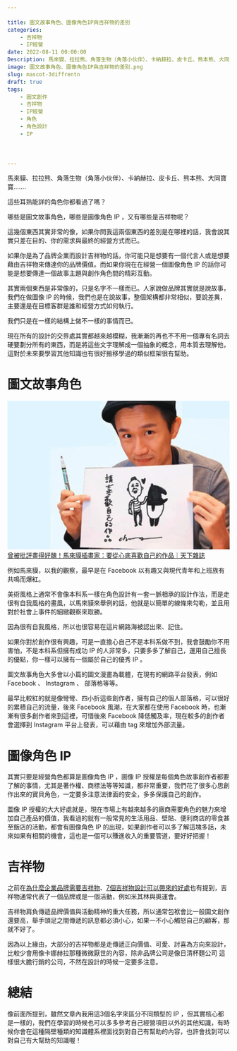 ```yaml
---

title: 圖文故事角色、圖像角色IP與吉祥物的差別
categories:
    - 吉祥物
    - IP經營
date: 2022-08-11 00:00:00
Description: 馬來貘、拉拉熊、角落生物（角落小伙伴）、卡納赫拉、皮卡丘、熊本熊、大同寶寶…….這些耳熟能詳的角色你都看過了嗎？哪些是圖文故事角色，哪些是圖像角色 IP ，又有哪些是吉祥物呢？
image: 圖文故事角色、圖像角色IP與吉祥物的差別.png
slug: mascot-3diffrentn
draft: true
tags:
    - 圖文創作
    - 吉祥物
    - IP經營
    - 角色
    - 角色設計
    - IP



---
```


馬來貘、拉拉熊、角落生物（角落小伙伴）、卡納赫拉、皮卡丘、熊本熊、大同寶寶…….

這些耳熟能詳的角色你都看過了嗎？

哪些是圖文故事角色，哪些是圖像角色 IP ，又有哪些是吉祥物呢？

這幾個東西其實非常的像，如果你問我這兩個東西的差別是在哪裡的話，我會說其實只差在目的、你的需求與最終的經營方式而已。

如果你是為了品牌企業而設計吉祥物的話，你可能只是想要有一個代言人或是想要藉由吉祥物來傳達你的品牌價值。而如果你現在在經營一個圖像角色 IP 的話你可能是想要傳達一個故事主題與創作角色間的精彩互動。

其實兩個東西是非常像的，只是名字不一樣而已。人家說做品牌其實就是說故事，我們在做圖像 IP 的時候，我們也是在說故事，整個架構都非常相似，要說差異，主要還是在目標客群是誰和經營方式如何執行。

我們只是在一樣的結構上做不一樣的事情而已。

現在所有的設計的交界處其實都越來越模糊，我漸漸的再也不不用一個專有名詞去硬要劃分所有的東西，而是將這些文字理解成一個抽象的概念，用本質去理解他，這對於未來要學習其他知識也有很好搬移學過的類似框架很有幫助。

# 圖文故事角色
![image](cw-image-resizer.cwg.png)
[曾被批評畫得好醜！馬來貘插畫家：要從心底喜歡自己的作品｜天下雜誌](https://www.cw.com.tw/article/5118319?template=fashion)

例如馬來貘，以我的觀察，最早是在 Facebook 以有趣又與現代青年和上班族有共鳴而爆紅。

美術風格上通常不會像本科系一樣在角色設計有一套一脈相承的設計作法，而是走很有自我風格的畫風，以馬來貘來舉例的話，他就是以簡單的線條來勾勒，並且用對於社會上事件的細緻觀察來取勝。

因為很有自我風格，所以也很容易在這片網路海被認出來、記住。

如果你對於創作很有興趣，可是一直擔心自己不是本科系做不到，我會鼓勵你不用害怕，不是本科系但擁有成功 IP 的人非常多，只要多多了解自己，運用自己擅長的優點，你一樣可以擁有一個屬於自己的優秀 IP 。

圖文故事角色大多會以小篇的圖文漫畫為載體，在現有的網路平台發表，例如 Facebook 、 Instagram 、 部落格等等。

最早比較紅的就是像彎彎、四小折這些創作者，擁有自己的個人部落格，可以很好的累積自己的流量，後來 Facebook 風潮，在大家都在使用 Facebook 時，也漸漸有很多創作者來到這裡，可惜後來 Facebook 降低觸及率，現在較多的創作者會選擇到 Instagram 平台上發表，可以藉由 tag 來增加外部流量。

# 圖像角色 IP
其實只要是經營角色都算是圖像角色 IP ，圖像 IP 授權是每個角色故事創作者都要了解的事情，尤其是著作權、商標法等等知識，都非常重要，我們花了很多心思創作出來的寶貝角色，一定要多注意法律面的安全，多多保護自己的創作。

圖像 IP 授權的大大好處就是，現在市場上有越來越多的廠商需要角色的魅力來增加自己產品的價值，我看過的就有一般常見的生活用品、壁貼、便利商店的零食甚至飯店的活動，都會有圖像角色 IP 的出現，如果創作者可以多了解這塊多話，未來如果有相關的機會，這也是一個可以賺進收入的重要管道，要好好把握！

# 吉祥物
之前在[為什麼企業品牌需要吉祥物](https://peckystudios.com/p/whybrandingneedcharacter/)、[7個吉祥物設計可以帶來的好處](https://peckystudios.com/p/7mascotdesigngoodpoint/)也有提到，吉祥物通常代表了一個品牌或是一個活動，例如米其林與奧運會。

吉祥物肩負傳遞品牌價值與活動精神的重大任務，所以通常包袱會比一般圖文創作還要高，舉手頭足之間傳遞的訊息都必須小心，如果一不小心觸怒自己的顧客，那就不好了。

因為以上緣由，大部分的吉祥物都是走傳遞正向價值、可愛、討喜為方向來設計，比較少會用像卡娜赫拉那種微微厭世的內容，除非品牌公司是像日清杯麵公司 這樣很大膽行銷的公司，不然在設計的時候一定要多注意。

# 總結
像前面所提到，雖然文章內我用這3個名字來區分不同類型的 IP ，但其實核心都是一樣的，我們在學習的時候也可以多多參考自己經營項目以外的其他知識，有時候你會在這種隔壁種類的知識體系裡面找到對自己有幫助的內容，也許會找到可以對自己有大幫助的知識喔！